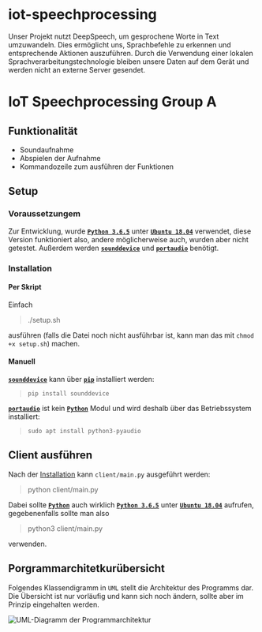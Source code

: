 # iot-speechprocessing
Unser Projekt nutzt DeepSpeech, um gesprochene Worte in Text umzuwandeln. Dies ermöglicht uns, Sprachbefehle zu erkennen und entsprechende Aktionen auszuführen. Durch die Verwendung einer lokalen Sprachverarbeitungstechnologie bleiben unsere Daten auf dem Gerät und werden nicht an externe Server gesendet.
# IoT Speechprocessing Group A

## Funktionalität

- Soundaufnahme
- Abspielen der Aufnahme
- Kommandozeile zum ausführen der Funktionen


## Setup

### Voraussetzungem

Zur Entwicklung, wurde __[`Python 3.6.5`](https://www.python.org/)__ unter __[`Ubuntu 18.04`](http://releases.ubuntu.com/18.04/)__ verwendet, diese Version funktioniert also, andere möglicherweise auch, wurden aber nicht getestet.
Außerdem werden __[`sounddevice`](https://python-sounddevice.readthedocs.io/en/0.3.15/)__ und __[`portaudio`](http://www.portaudio.com/)__ benötigt.

### <a id="installation"></a> Installation


#### Per Skript

Einfach 

> ./setup.sh

ausführen (falls die Datei noch nicht ausführbar ist, kann man das mit `chmod +x setup.sh`) machen.

#### Manuell

__[`sounddevice`](https://python-sounddevice.readthedocs.io/en/0.3.15/)__ kann über __[`pip`](https://pypi.org/project/pip/)__ installiert werden:

> `pip install sounddevice`

__[`portaudio`](http://www.portaudio.com/)__ ist kein __[`Python`](https://www.python.org/)__ Modul und wird deshalb über das Betriebssystem installiert:

> `sudo apt install python3-pyaudio`

## Client ausführen

Nach der [Installation](#installation) kann `client/main.py` ausgeführt werden:

> python client/main.py

Dabei sollte __[`Python`](https://www.python.org/)__ auch wirklich __[`Python 3.6.5`](https://www.python.org/)__ unter __[`Ubuntu 18.04`](http://releases.ubuntu.com/18.04/)__ aufrufen, gegebenenfalls sollte man also

> python3 client/main.py

verwenden.

## Porgrammarchitetkurübersicht

Folgendes Klassendigramm in `UML` stellt die Architektur des Programms dar. Die Übersicht ist nur vorläufig und kann sich noch ändern, sollte aber im Prinzip eingehalten werden.

<img src="Overview.svg" alt="UML-Diagramm der Programmarchitektur" title="UML-Diagramm der Programmarchitektur">
